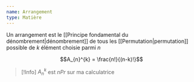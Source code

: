 ```yaml
---
name: Arrangement
type: Matière
---
```

Un arrangement est le [[Principe fondamental du dénombrement|dénombrement]] de tous les [[Permutation|permutation]] possible de $k$ élément choisie parmi $n$

$$A_{n}^{k} = \frac{n!}{(n-k)!}$$

> [!Info]
> $A_{n}^{k}$ est $nPr$ sur ma calculatrice